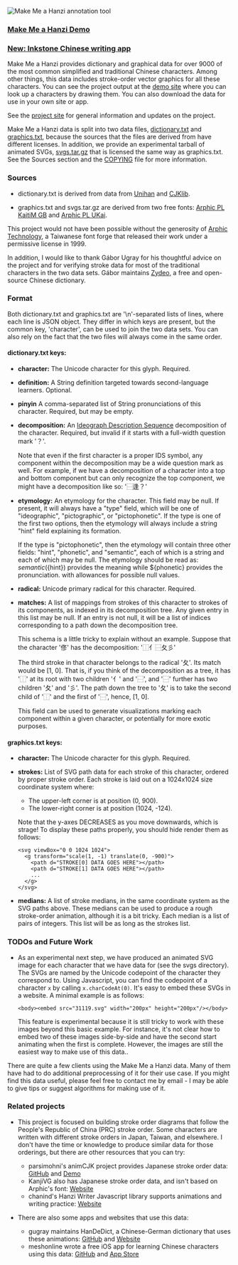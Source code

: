 ![Make Me a Hanzi annotation tool](example.gif)

### [Make Me a Hanzi Demo](https://makemeahanzi.herokuapp.com)

### [New: Inkstone Chinese writing app](https://www.skishore.me/inkstone/)

Make Me a Hanzi provides dictionary and graphical data for over 9000 of the
most common simplified and traditional Chinese characters. Among other things,
this data includes stroke-order vector graphics for all these characters. You
can see the project output at the [demo site](https://makemeahanzi.herokuapp.com)
where you can look up a characters by drawing them. You can also download the
data for use in your own site or app.

See the [project site](https://www.skishore.me/makemeahanzi) for general
information and updates on the project.

Make Me a Hanzi data is split into two data files,
[dictionary.txt](https://github.com/skishore/makemeahanzi/blob/master/dictionary.txt)
and [graphics.txt](https://github.com/skishore/makemeahanzi/blob/master/graphics.txt),
because the sources that the files are derived from have different licenses.
In addition, we provide an experimental tarball of animated SVGs,
[svgs.tar.gz](https://github.com/skishore/makemeahanzi/blob/master/svgs.tar.gz)
that is licensed the same way as graphics.txt.
See the Sources section and the
[COPYING](https://github.com/skishore/makemeahanzi/blob/master/COPYING)
file for more information.

### Sources

- dictionary.txt is derived from data from
  [Unihan](http://unicode.org/charts/unihan.html)
  and [CJKlib](https://github.com/cburgmer/cjklib).

- graphics.txt and svgs.tar.gz are derived from two free fonts:
  [Arphic PL KaitiM GB](https://apps.ubuntu.com/cat/applications/precise/fonts-arphic-gkai00mp/)
  and [Arphic PL UKai](https://apps.ubuntu.com/cat/applications/fonts-arphic-ukai/).

This project would not have been possible without the generosity of
[Arphic Technology](http://www.arphic.com/), a Taiwanese font forge that
released their work under a permissive license in 1999.

In addition, I would like to thank Gábor Ugray for his thoughtful advice on
the project and for verifying stroke data for most of the traditional
characters in the two data sets. Gábor maintains [Zydeo](http://zydeo.net/),
a free and open-source Chinese dictionary.

### Format

Both dictionary.txt and graphics.txt are '\n'-separated lists of lines, where
each line is JSON object. They differ in which keys are present, but the
common key, 'character', can be used to join the two data sets. You can also
rely on the fact that the two files will always come in the same order.

#### dictionary.txt keys:

- __character:__ The Unicode character for this glyph. Required.

- __definition:__ A String definition targeted towards second-language
  learners. Optional.

- __pinyin__ A comma-separated list of String pronunciations of this character.
  Required, but may be empty.

- __decomposition:__ An [Ideograph Description Sequence](https://en.wikipedia.org/wiki/Chinese_character_description_languages#Ideographic_Description_Sequences)
  decomposition of the character. Required, but invalid if it starts with a
  full-width question mark '？'.

    Note that even if the first character is a
    proper IDS symbol, any component within the decomposition may be a wide
    question mark as well. For example, if we have a decomposition of a
    character into a top and bottom component but can only recognize the top
    component, we might have a decomposition like so: '⿱逢？'

- __etymology:__ An etymology for the character. This field may be null. If
  present, it will always have a "type" field, which will be one of
  "ideographic", "pictographic", or "pictophonetic".
  If the type is one of the first two options, then the etymology will
  always include a string "hint" field explaining its formation.

  If the type is "pictophonetic", then the etymology will contain three
  other fields: "hint", "phonetic", and "semantic", each of which is
  a string and each of which may be null. The etymology should be read as:
      ${semantic} (${hint}) provides the meaning while ${phonetic}
      provides the pronunciation.
  with allowances for possible null values.

- __radical:__ Unicode primary radical for this character. Required.

- __matches:__
  A list of mappings from strokes of this character to strokes of its
  components, as indexed in its decomposition tree. Any given entry in
  this list may be null. If an entry is not null, it will be a list of
  indices corresponding to a path down the decomposition tree.

  This schema is a little tricky to explain without an example. Suppose
  that the character '俢' has the decomposition: '⿰亻⿱夂彡'

  The third stroke in that character belongs to the radical '夂'.
  Its match would be [1, 0]. That is, if you think of the decomposition as
  a tree, it has '⿰' at its root with two children '亻' and '⿱', and
  '⿱' further has two children '夂' and '彡'. The path down the tree
  to '夂' is to take the second child of '⿰' and the first of '⿱',
  hence, [1, 0].

  This field can be used to generate visualizations marking each component
  within a given character, or potentially for more exotic purposes.

#### graphics.txt keys:

- __character:__ The Unicode character for this glyph. Required.

- __strokes:__
  List of SVG path data for each stroke of this character, ordered by
  proper stroke order. Each stroke is laid out on a 1024x1024 size
  coordinate system where:
    - The upper-left corner is at position (0, 900).
    - The lower-right corner is at position (1024, -124).

  Note that the y-axes DECREASES as you move downwards, which is strage!
  To display these paths properly, you should hide render them as follows:

      <svg viewBox="0 0 1024 1024">
        <g transform="scale(1, -1) translate(0, -900)">
          <path d="STROKE[0] DATA GOES HERE"></path>
          <path d="STROKE[1] DATA GOES HERE"></path>
          ...
        </g>
      </svg>

- __medians:__
  A list of stroke medians, in the same coordinate system as the SVG
  paths above. These medians can be used to produce a rough stroke-order
  animation, although it is a bit tricky. Each median is a list of pairs
  of integers. This list will be as long as the strokes list.

### TODOs and Future Work

- As an experimental next step, we have produced an animated SVG image for
  each character that we have data for (see the svgs directory). The SVGs are
  named by the Unicode codepoint of the character they correspond to.
  Using Javascript, you can find the codepoint of a character `x` by calling
  `x.charCodeAt(0)`. It's easy to embed these SVGs in a website. A minimal
  example is as follows:

      <body><embed src="31119.svg" width="200px" height="200px"/></body>

  This feature is experimental because it is still tricky to work with these
  images beyond this basic example. For instance, it's not clear how to
  embed two of these images side-by-side and have the second start animating
  when the first is complete. However, the images are still the easiest way
  to make use of this data..

There are quite a few clients using the Make Me a Hanzi data. Many of them
have had to do additional preprocessing of it for their use case. If you might
find this data useful, please feel free to contact me by email - I may be able
to give tips or suggest algorithms for making use of it.

### Related projects

- This project is focused on building stroke order diagrams that follow the
  People's Republic of China (PRC) stroke order. Some characters are written
  with different stroke orders in Japan, Taiwan, and elsewhere. I don't have
  the time or knowledge to produce similar data for those orderings, but
  there are other resources that you can try:

    - parsimohni's animCJK project provides Japanese stroke order data: [GitHub](https://github.com/parsimonhi/animCJK) and [Demo](http://gooo.free.fr/animCJK/official/)
    - KanjiVG also has Japanese stroke order data, and isn't based on Arphic's font: [Website](http://kanjivg.tagaini.net/)
    - chanind's Hanzi Writer Javascript library supports animations and writing practice: [Website](https://chanind.github.io/hanzi-writer/)

- There are also some apps and websites that use this data:

    - gugray maintains HanDeDict, a Chinese-German dictionary that uses these animations: [GitHub](https://github.com/gugray/HanDeDict/) and [Website](https://handedict.zydeo.net/de)
    - meshonline wrote a free iOS app for learning Chinese characters using this data: [GitHub](https://github.com/meshonline/Hanzi) and [App Store](https://itunes.apple.com/us/app/%E7%B9%81%E4%BD%93%E5%AD%97%E5%B8%96/id1333520855?l=zh&ls=1&mt=8)
